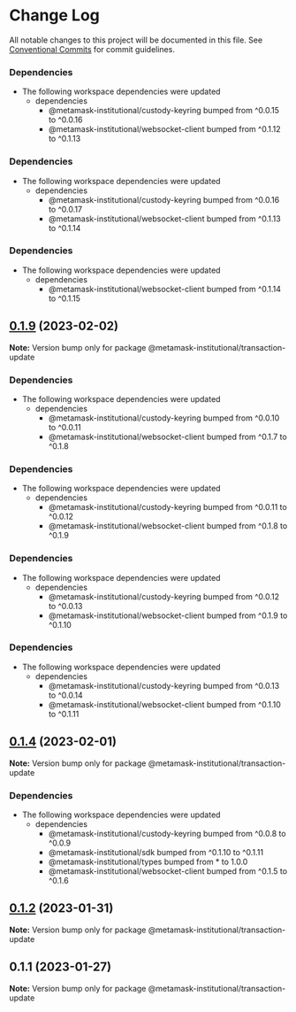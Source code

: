 # Change Log

All notable changes to this project will be documented in this file.
See [Conventional Commits](https://conventionalcommits.org) for commit guidelines.

### Dependencies

* The following workspace dependencies were updated
  * dependencies
    * @metamask-institutional/custody-keyring bumped from ^0.0.15 to ^0.0.16
    * @metamask-institutional/websocket-client bumped from ^0.1.12 to ^0.1.13

### Dependencies

* The following workspace dependencies were updated
  * dependencies
    * @metamask-institutional/custody-keyring bumped from ^0.0.16 to ^0.0.17
    * @metamask-institutional/websocket-client bumped from ^0.1.13 to ^0.1.14

### Dependencies

* The following workspace dependencies were updated
  * dependencies
    * @metamask-institutional/websocket-client bumped from ^0.1.14 to ^0.1.15

## [0.1.9](https://github.com/consensys-vertical-apps/metamask-institutional/compare/@metamask-institutional/transaction-update@0.1.4...@metamask-institutional/transaction-update@0.1.9) (2023-02-02)

**Note:** Version bump only for package @metamask-institutional/transaction-update

### Dependencies

- The following workspace dependencies were updated
  - dependencies
    - @metamask-institutional/custody-keyring bumped from ^0.0.10 to ^0.0.11
    - @metamask-institutional/websocket-client bumped from ^0.1.7 to ^0.1.8

### Dependencies

- The following workspace dependencies were updated
  - dependencies
    - @metamask-institutional/custody-keyring bumped from ^0.0.11 to ^0.0.12
    - @metamask-institutional/websocket-client bumped from ^0.1.8 to ^0.1.9

### Dependencies

- The following workspace dependencies were updated
  - dependencies
    - @metamask-institutional/custody-keyring bumped from ^0.0.12 to ^0.0.13
    - @metamask-institutional/websocket-client bumped from ^0.1.9 to ^0.1.10

### Dependencies

- The following workspace dependencies were updated
  - dependencies
    - @metamask-institutional/custody-keyring bumped from ^0.0.13 to ^0.0.14
    - @metamask-institutional/websocket-client bumped from ^0.1.10 to ^0.1.11

## [0.1.4](https://github.com/consensys-vertical-apps/metamask-institutional/compare/@metamask-institutional/transaction-update@0.1.2...@metamask-institutional/transaction-update@0.1.4) (2023-02-01)

**Note:** Version bump only for package @metamask-institutional/transaction-update

### Dependencies

- The following workspace dependencies were updated
  - dependencies
    - @metamask-institutional/custody-keyring bumped from ^0.0.8 to ^0.0.9
    - @metamask-institutional/sdk bumped from ^0.1.10 to ^0.1.11
    - @metamask-institutional/types bumped from \* to 1.0.0
    - @metamask-institutional/websocket-client bumped from ^0.1.5 to ^0.1.6

## [0.1.2](https://github.com/consensys-vertical-apps/metamask-institutional/compare/@metamask-institutional/transaction-update@0.1.1...@metamask-institutional/transaction-update@0.1.2) (2023-01-31)

**Note:** Version bump only for package @metamask-institutional/transaction-update

## 0.1.1 (2023-01-27)

**Note:** Version bump only for package @metamask-institutional/transaction-update
